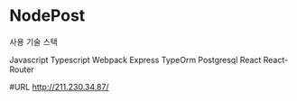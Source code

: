 # NodePost


사용 기술 스택

Javascript
Typescript
Webpack
Express
TypeOrm
Postgresql
React
React-Router


#URL
http://211.230.34.87/

